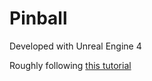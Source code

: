 # Pinball

Developed with Unreal Engine 4

Roughly following [this tutorial](https://www.youtube.com/watch?v=icR_EgXrS6o)
